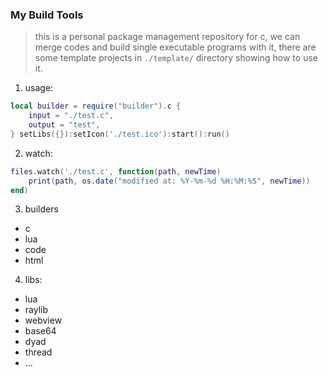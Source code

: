 ### My Build Tools

> this is a personal package management repository for c, we can merge codes and build single executable programs with it, there are some template projects in `./template/` directory showing how to use it.

1. usage:

```lua
local builder = require("builder").c {
    input = "./test.c",
    output = "test",
} setLibs({}):setIcon('./test.ico'):start():run()
```

2. watch:

```lua
files.watch('./test.c', function(path, newTime)
    print(path, os.date("modified at: %Y-%m-%d %H:%M:%S", newTime))
end)
```

3. builders

* c
* lua
* code
* html

4. libs: 

* lua
* raylib
* webview
* base64
* dyad
* thread
* ...
